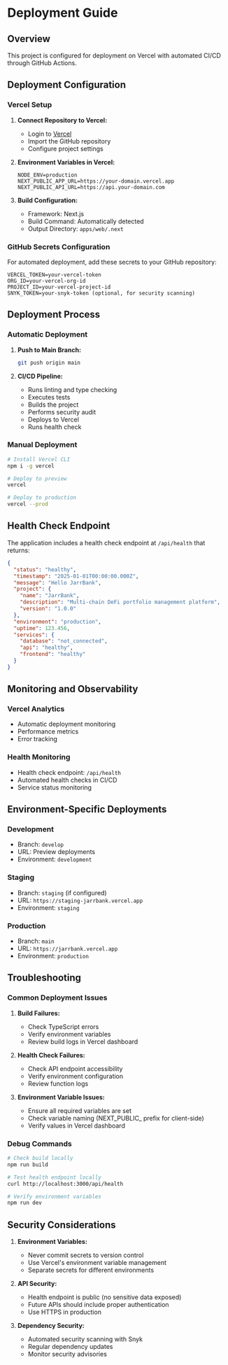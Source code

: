 # Deployment Guide

## Overview

This project is configured for deployment on Vercel with automated CI/CD through GitHub Actions.

## Deployment Configuration

### Vercel Setup

1. **Connect Repository to Vercel:**
   - Login to [Vercel](https://vercel.com)
   - Import the GitHub repository
   - Configure project settings

2. **Environment Variables in Vercel:**
   ```
   NODE_ENV=production
   NEXT_PUBLIC_APP_URL=https://your-domain.vercel.app
   NEXT_PUBLIC_API_URL=https://api.your-domain.com
   ```

3. **Build Configuration:**
   - Framework: Next.js
   - Build Command: Automatically detected
   - Output Directory: `apps/web/.next`

### GitHub Secrets Configuration

For automated deployment, add these secrets to your GitHub repository:

```
VERCEL_TOKEN=your-vercel-token
ORG_ID=your-vercel-org-id
PROJECT_ID=your-vercel-project-id
SNYK_TOKEN=your-snyk-token (optional, for security scanning)
```

## Deployment Process

### Automatic Deployment

1. **Push to Main Branch:**
   ```bash
   git push origin main
   ```

2. **CI/CD Pipeline:**
   - Runs linting and type checking
   - Executes tests
   - Builds the project
   - Performs security audit
   - Deploys to Vercel
   - Runs health check

### Manual Deployment

```bash
# Install Vercel CLI
npm i -g vercel

# Deploy to preview
vercel

# Deploy to production
vercel --prod
```

## Health Check Endpoint

The application includes a health check endpoint at `/api/health` that returns:

```json
{
  "status": "healthy",
  "timestamp": "2025-01-01T00:00:00.000Z",
  "message": "Hello JarrBank",
  "project": {
    "name": "JarrBank",
    "description": "Multi-chain DeFi portfolio management platform",
    "version": "1.0.0"
  },
  "environment": "production",
  "uptime": 123.456,
  "services": {
    "database": "not_connected",
    "api": "healthy",
    "frontend": "healthy"
  }
}
```

## Monitoring and Observability

### Vercel Analytics
- Automatic deployment monitoring
- Performance metrics
- Error tracking

### Health Monitoring
- Health check endpoint: `/api/health`
- Automated health checks in CI/CD
- Service status monitoring

## Environment-Specific Deployments

### Development
- Branch: `develop`
- URL: Preview deployments
- Environment: `development`

### Staging
- Branch: `staging` (if configured)
- URL: `https://staging-jarrbank.vercel.app`
- Environment: `staging`

### Production
- Branch: `main`
- URL: `https://jarrbank.vercel.app`
- Environment: `production`

## Troubleshooting

### Common Deployment Issues

1. **Build Failures:**
   - Check TypeScript errors
   - Verify environment variables
   - Review build logs in Vercel dashboard

2. **Health Check Failures:**
   - Check API endpoint accessibility
   - Verify environment configuration
   - Review function logs

3. **Environment Variable Issues:**
   - Ensure all required variables are set
   - Check variable naming (NEXT_PUBLIC_ prefix for client-side)
   - Verify values in Vercel dashboard

### Debug Commands

```bash
# Check build locally
npm run build

# Test health endpoint locally
curl http://localhost:3000/api/health

# Verify environment variables
npm run dev
```

## Security Considerations

1. **Environment Variables:**
   - Never commit secrets to version control
   - Use Vercel's environment variable management
   - Separate secrets for different environments

2. **API Security:**
   - Health endpoint is public (no sensitive data exposed)
   - Future APIs should include proper authentication
   - Use HTTPS in production

3. **Dependency Security:**
   - Automated security scanning with Snyk
   - Regular dependency updates
   - Monitor security advisories